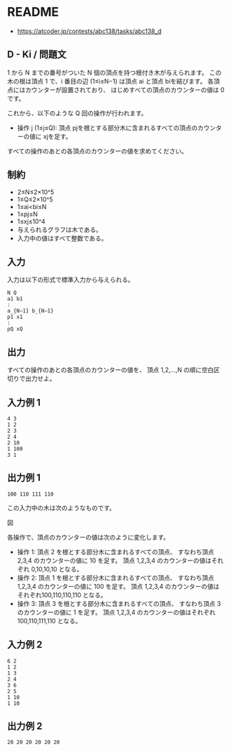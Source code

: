 # README
- <https://atcoder.jp/contests/abc138/tasks/abc138_d>
## D - Ki / 問題文
1 から N までの番号がついた N 個の頂点を持つ根付き木が与えられます。
この木の根は頂点 1 で、i 番目の辺 (1≤i≤N−1) は頂点 ai​ と頂点 bi​ を結びます。
各頂点にはカウンターが設置されており、
はじめすべての頂点のカウンターの値は 0 です。

これから、以下のような Q 回の操作が行われます。

- 操作 j (1≤j≤Q): 頂点 pj​ を根とする部分木に含まれるすべての頂点のカウンターの値に xj​ を足す。

すべての操作のあとの各頂点のカウンターの値を求めてください。
## 制約
- 2≤N≤2×10^5
- 1≤Q≤2×10^5
- 1≤ai​<bi​≤N
- 1≤pj​≤N
- 1≤xj​≤10^4
- 与えられるグラフは木である。
- 入力中の値はすべて整数である。
## 入力
入力は以下の形式で標準入力から与えられる。

```
N Q
a1​ b1
:
a_{N−1} b_{N−1​}
p1​ x1
:
pQ​ xQ
```
## 出力
すべての操作のあとの各頂点のカウンターの値を、
頂点 1,2,…,N の順に空白区切りで出力せよ。
## 入力例 1
```
4 3
1 2
2 3
2 4
2 10
1 100
3 1
```
## 出力例 1
```
100 110 111 110
```

この入力中の木は次のようなものです。

図

各操作で、頂点のカウンターの値は次のように変化します。

- 操作 1: 頂点 2 を根とする部分木に含まれるすべての頂点、
  すなわち頂点 2,3,4 のカウンターの値に 10 を足す。
  頂点 1,2,3,4 のカウンターの値はそれぞれ 0,10,10,10 となる。
- 操作 2: 頂点 1 を根とする部分木に含まれるすべての頂点、
  すなわち頂点 1,2,3,4 のカウンターの値に 100 を足す。
  頂点 1,2,3,4 のカウンターの値はそれぞれ100,110,110,110 となる。
- 操作 3: 頂点 3 を根とする部分木に含まれるすべての頂点、
  すなわち頂点 3 のカウンターの値に 1 を足す。
  頂点 1,2,3,4 のカウンターの値はそれぞれ 100,110,111,110 となる。
## 入力例 2
```
6 2
1 2
1 3
2 4
3 6
2 5
1 10
1 10
```
## 出力例 2
```
20 20 20 20 20 20
```
